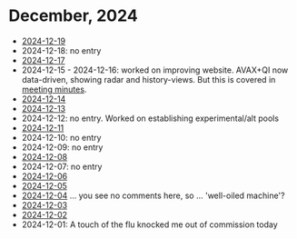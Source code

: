 # December, 2024

* [2024-12-19](19)
* 2024-12-18: no entry
* [2024-12-17](17)
* 2024-12-15 - 2024-12-16: worked on improving website. AVAX+QI now data-driven,
showing radar and history-views. But this is covered in 
[meeting minutes](../../../meetings/2024/12/15).
* [2024-12-14](14)
* [2024-12-13](13)
* 2024-12-12: no entry. Worked on establishing experimental/alt pools
* [2024-12-11](11)
* 2024-12-10: no entry
* 2024-12-09: no entry
* [2024-12-08](08)
* 2024-12-07: no entry
* [2024-12-06](06)
* [2024-12-05](05)
* [2024-12-04](04) ... you see no comments here, so ... 'well-oiled machine'?
* [2024-12-03](03)
* [2024-12-02](02)
* 2024-12-01: A touch of the flu knocked me out of commission today
